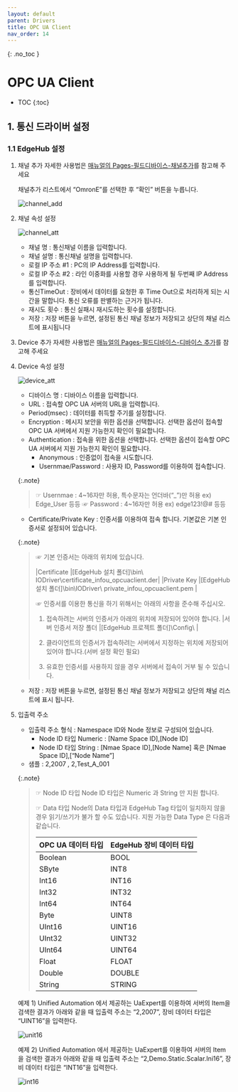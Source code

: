 ```yaml
---
layout: default
parent: Drivers
title: OPC UA Client
nav_order: 14
---
```

{: .no_toc }
# OPC UA Client
- TOC
{:toc}
## 1. 통신 드라이버 설정
### 1.1 EdgeHub 설정
1. 채널 추가
    자세한 사용법은  [매뉴얼의 Pages-필드디바이스-채널추가](http://localhost:4000/docs/pages/field-device/#31-%EC%B1%84%EB%84%90-%EC%B6%94%EA%B0%80)를 참고해 주세요

    채널추가 리스트에서 “OmronE”를 선택한 후 “확인” 버튼을 누릅니다.

    ![channel_add](./1.channel-add-1.png)

2. 채널 속성 설정

    ![channel_att](./1.channel-att-1.png)

   - 채널 명 : 통신채널 이름을 입력합니다. 
   - 채널 설명 : 통신채널 설명을 입력합니다. 
   - 로컬 IP 주소 #1 : PC의 IP Address를 입력합니다.
   - 로컬 IP 주소 #2 : 라인 이중화를 사용할 경우 사용하게 될 두번째 IP Address를 입력합니다.
   - 통신TimeOut : 장비에서 데이터를 요청한 후 Time Out으로 처리하게 되는 시간을 말합니다. 통신 오류를 판별하는 근거가 됩니다.
   - 재시도 횟수 : 통신 실패시 재시도하는 횟수를 설정합니다.
   - 저장 : 저장 버튼을 누르면, 설정된 통신 채널 정보가 저장되고 상단의 채널 리스트에 표시됩니다

3. Device 추가
    자세한 사용법은  [매뉴얼의 Pages-필드디바이스-디바이스 추가](http://localhost:4000/docs/pages/field-device/#41-%EB%94%94%EB%B0%94%EC%9D%B4%EC%8A%A4-%EC%B6%94%EA%B0%80)를 참고해 주세요

4. Device 속성 설정

    ![device_att](./1.device-att-1.png)

    - 디바이스 명 : 디바이스 이름을 입력합니다. 
    - URL : 접속할 OPC UA 서버의 URL을 입력합니다.
    - Period(msec) : 데이터를 취득할 주기를 설정합니다.
    - Encryption : 메시지 보안을 위한 옵션을 선택합니다. 선택한 옵션이 접속할 OPC UA 서버에서 지원 가능한지 확인이 필요합니다.
    - Authentication : 접속을 위한 옵션을 선택합니다. 선택한 옵션이 접속할 OPC UA 서버에서 지원 가능한지 확인이 필요합니다.
        - Anonymous : 인증없이 접속을 시도합니다.
        - Usernmae/Password : 사용자 ID, Password를 이용하여 접속합니다.


    {:.note}
    >☞ Usernmae : 4~16자만 허용, 특수문자는 언더바(“_”)만 허용 ex) Edge_User 등등
    >☞ Password : 4~16자만 허용 ex) edge123!@# 등등

    - Certificate/Private Key : 인증서를 이용하여 접속 합니다. 기본값은 기본 인증서로 설정되어 있습니다.

    {:.note}
    >☞ 기본 인증서는 아래의 위치에 있습니다.  
    >
    >|Certificate	|[EdgeHub 설치 폴더]\bin\ IODriver\certificate_infou_opcuaclient.der|
    >|Private Key	|[EdgeHub 설치 폴더]\bin\IODriver\ private_infou_opcuaclient.pem |
    >
    >☞ 인증서를 이용한 통신을 하기 위해서는 아래의 사항을 준수해 주십시오.
    >1. 접속하려는 서버의 인증서가 아래의 위치에 저장되어 있어야 합니다.
    >|서버 인증서 저장 폴더	|[EdgeHub 프로젝트 폴더]\Config\ |
    >
    >2. 클라이언트의 인증서가 접속하려는 서버에서 지정하는 위치에 저장되어 있어야 합니다.(서버 설정 확인 필요)
    >3. 유효한 인증서를 사용하지 않을 경우 서버에서 접속이 거부 될 수 있습니다.

    - 저장 : 저장 버튼을 누르면, 설정된 통신 채널 정보가 저장되고 상단의 채널 리스트에 표시 됩니다.

5. 입출력 주소
    - 입출력 주소 형식 : Namespace ID와 Node 정보로 구성되어 있습니다. 
        - Node ID 타입 Numeric : [Name Space ID],[Node ID]
        - Node ID 타입 String 		  : [Nmae Space ID],[Node Name] 혹은 [Nmae Space ID],[“Node Name”]
    - 샘플 :  2,2007 ,  2,Test_A_001

    {:.note}
    >☞ Node ID 타입
    >Node ID 타입은 Numeric 과 String 만 지원 합니다.
    >
    >☞ Data 타입
    >Node의 Data 타입과 EdgeHub Tag 타입이 일치하지 않을 경우 읽기/쓰기가 불가 할 수도 있습니다.
    >지원 가능한 Data Type 은 다음과 같습니다.
    >
    >| OPC UA 데이터 타입 | EdgeHub 장비 데이터 타입    |
    >|---------------|--------------------|
    >| Boolean       | BOOL                 |
    >| SByte         | INT8                 |
    >| Int16         | INT16                |
    >| Int32         | INT32                |
    >| Int64         | INT64                |
    >| Byte          | UINT8                |
    >| UInt16        | UINT16               |
    >| UInt32        | UINT32               |
    >| UInt64        | UINT64               |
    >| Float         | FLOAT                |
    >| Double        | DOUBLE               |
    >| String        | STRING               |

    예제 1) Unified Automation 에서 제공하는 UaExpert를 이용하여 서버의 Item을 검색한 결과가 아래와 같을 때 입출력 주소는 “2,2007”, 장비 데이터 타입은 “UINT16”을 입력한다.

    ![unit16](./1.unit16-1.png)

    예제 2) Unified Automation 에서 제공하는 UaExpert를 이용하여 서버의 Item을 검색한 결과가 아래와 같을 때 입출력 주소는 “2,Demo.Static.Scalar.Ini16”, 장비 데이터 타입은 “INT16”을 입력한다.

    ![int16](./1.int16-1.png)


    

